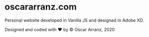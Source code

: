 # oscararranz.com
Personal website developed in Vanilla JS and designed in Adobe XD.


Designed and coded with ❤ by © Oscar Arranz, 2020